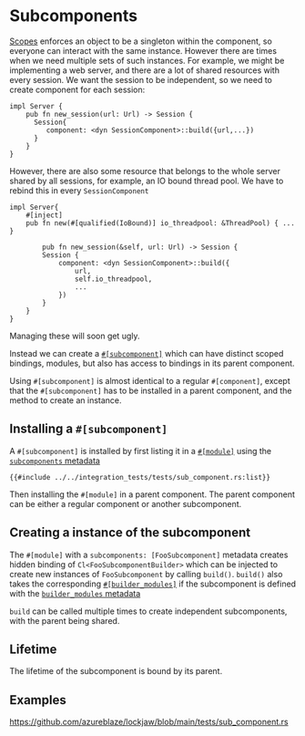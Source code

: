 # Subcomponents

[Scopes](scoped.md) enforces an object to be a singleton within the component, so everyone can
interact with the same instance. However there are times when we need multiple sets of such
instances. For example, we might be implementing a web server, and there are a lot of shared
resources with every session. We want the session to be independent, so we need to create component
for each session:

```rust,no_run,noplayground
impl Server {
    pub fn new_session(url: Url) -> Session {
      Session{
         component: <dyn SessionComponent>::build({url,...})
      }
    }
}
```

However, there are also some resource that belongs to the whole server shared by all sessions, for
example, an IO bound thread pool. We have to rebind this in every `SessionComponent`

```rust,no_run,noplayground
impl Server{
    #[inject]
    pub fn new(#[qualified(IoBound)] io_threadpool: &ThreadPool) { ... }
    
        pub fn new_session(&self, url: Url) -> Session {
        Session {
            component: <dyn SessionComponent>::build({
                url,
                self.io_threadpool,
                ...
            })
        }
    }
}
```

Managing these will soon get ugly.

Instead we can create
a [`#[subcomponent]`](https://docs.rs/lockjaw/latest/lockjaw/attr.subcomponent.html) which can have
distinct scoped bindings, modules, but also has access to bindings in its parent component.

Using `#[subcomponent]` is almost identical to a regular `#[component]`, except that the
`#[subcomponent]` has to be installed in a parent component, and the method to create an instance.

## Installing a `#[subcomponent]`

A `#[subcomponent]` is installed by first listing it in
a [`#[module]`](https://docs.rs/lockjaw/latest/lockjaw/attr.module.html#) using
the [`subcomponents` metadata](https://docs.rs/lockjaw/latest/lockjaw/attr.module.html#subcomponents)

```rust,no_run,noplayground
{{#include ../../integration_tests/tests/sub_component.rs:list}}
```

Then installing the `#[module]` in a parent component. The parent component can be either a regular
component or another subcomponent.

## Creating a instance of the subcomponent

The `#[module]` with a `subcomponents: [FooSubcomponent]` metadata creates hidden binding
of `Cl<FooSubcomponentBuilder>` which can be injected to create new instances of `FooSubcomponent`
by calling `build()`. `build()` also takes the
corresponding [`#[builder_modules]`](https://docs.rs/lockjaw/latest/lockjaw/attr.builder_modules.html)
if the subcomponent is defined with
the [`builder_modules` metadata](https://docs.rs/lockjaw/latest/lockjaw/attr.component.html#builder_modules)

`build` can be called multiple times to create independent subcomponents, with the parent being
shared.

## Lifetime

The lifetime of the subcomponent is bound by its parent.

## Examples

https://github.com/azureblaze/lockjaw/blob/main/tests/sub_component.rs